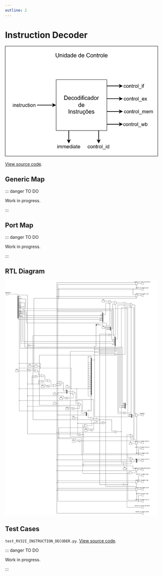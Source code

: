 ```yaml
---
outline: 2
---
```


# Instruction Decoder <Badge type="info" text="RV32I_INSTRUCTION_DECODER.vhd"/>

![Instruction Decoder Logic Gate Diagram](../../public/images/referencia/componentes/rv32i_control_unit.drawio.svg)

[View source code](https://github.com/pfeinsper/24a-CTI-RISCV/blob/main/src/RV32I_INSTRUCTION_DECODER.vhd).

## Generic Map

::: danger TO DO

Work in progress.

:::

## Port Map

::: danger TO DO

Work in progress.

:::

## RTL Diagram

![Instruction Decoder RTL Diagram](../../public/images/referencia/componentes/rv32i_instruction_decoder_netlist.svg)

## Test Cases

`test_RV32I_INSTRUCTION_DECODER.py`.
[View source code](https://github.com/pfeinsper/24a-CTI-RISCV/blob/main/test/test_RV32I_INSTRUCTION_DECODER.py).

::: danger TO DO

Work in progress.

:::
